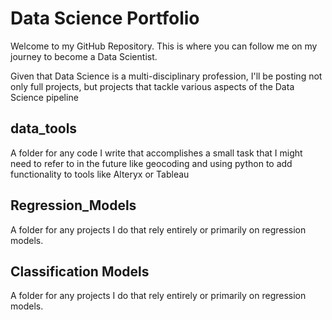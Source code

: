 # Data Science Portfolio

Welcome to my GitHub Repository. This is where you can follow me on my journey to become a Data Scientist. 

Given that Data Science is a multi-disciplinary profession, I'll be posting not only full projects, but projects that tackle various aspects of the Data Science pipeline

## data_tools
A folder for any code I write that accomplishes a small task that I might need to refer to in the future like geocoding and using python to add functionality to tools like Alteryx or Tableau

## Regression_Models
A folder for any projects I do that rely entirely or primarily on regression models. 

## Classification Models
A folder for any projects I do that rely entirely or primarily on regression models. 

